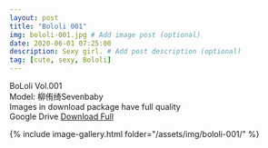 ```yaml
---
layout: post
title: "Bololi 001"
img: bololi-001.jpg # Add image post (optional)
date: 2020-06-01 07:25:00
description: Sexy girl. # Add post description (optional)
tag: [cute, sexy, Bololi]
---
```

BoLoli Vol.001  
Model: 柳侑绮Sevenbaby     
Images in download package have full quality                    
Google Drive [Download Full](http://gestyy.com/e08oWK)

{% include image-gallery.html folder="/assets/img/bololi-001/" %}
